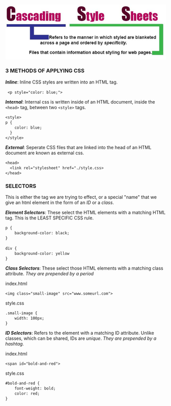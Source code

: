 ![Cascading Style Sheets refers to the manner in which styles grabbed from files that containg styling information are blanketed across a page and ordered by their specificity](./images/cssHeader.jpg)

### 3 METHODS OF APPLYING CSS

***Inline***: Inline CSS styles are written into an HTML tag. 

` <p style="color: blue;">`

***Internal***: Internal css is written inside of an HTML document, inside the `<head>` tag, between two `<style>` tags. 
``` 
<style>
p {
    color: blue;
  }
</style> 
```

***External***: Seperate CSS files that are linked into the head of an HTML document are known as external css.

```
<head>
  <link rel="stylesheet" href="./style.css> 
</head>
``` 

### SELECTORS

This is either the tag we are trying to effect, or a special "name" that we give an html element in the form of an *ID* or a *class*. 

***Element Selectors***: These select the HTML elements with a matching HTML tag. This is the LEAST SPECIFIC CSS rule. 
``` 
p {
    background-color: black;
}

div {
    background-color: yellow
}
```

***Class Selectors***: These select those HTML elements with a matching class attribute. *They are prepended by a period*

index.html
```
<img class="small-image" src="www.someurl.com">
```

style.css
```
.small-image {
    width: 100px;
}
```

***ID Selectors***: Refers to the element with a matching ID attribute. Unlike classes, which can be shared, IDs are *unique*. *They are prepended by a hashtag.*

index.html
``` 
<span id="bold-and-red">
```

style.css
```
#bold-and-red {
    font-weight: bold;
    color: red;
}
```
